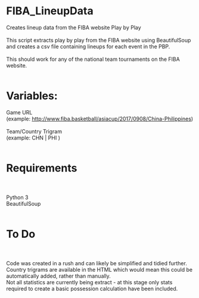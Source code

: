 # FIBA_LineupData

Creates lineup data from the FIBA website Play by Play<br>
<br>
This script extracts play by play from the FIBA website using BeautifulSoup and creates a csv file containing lineups for each event in the PBP.<br>
<br>
This should work for any of the national team tournaments on the FIBA website.<br>
<br>
# Variables:

Game URL<br>
(example: http://www.fiba.basketball/asiacup/2017/0908/China-Philippines)<br>
<br>
Team/Country Trigram<br>
(example: CHN | PHI )
<br><br>
# Requirements
<br><br>
Python 3<br>
BeautifulSoup
<br><br>
# To Do
<br><br>
Code was created in a rush and can likely be simplified and tidied further.<br>
Country trigrams are available in the HTML which would mean this could be automatically added, rather than manually.<br>
Not all statistics are currently being extract - at this stage only stats required to create a basic possession calculation have been included.
